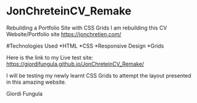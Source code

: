 # JonChreteinCV_Remake
Rebuilding a Portfolio Site with CSS Grids
I am rebuilding this CV Website/Portfolio site https://jonchretien.com/ 

#Technologies Used
*HTML
*CSS
*Responsive Design
*Grids


Here is the link to my Live test site:
https://giordifungula.github.io/JonChreteinCV_Remake/

I will be testing my newly learnt CSS Grids to attempt the layout presented in this amazing website.


Giordi Fungula
